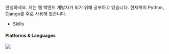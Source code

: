 안녕하세요. 저는 웹 백엔드 개발자가 되기 위해 공부하고 있습니다.
현재까지 Python, Django를 주로 사용해 왔습니다.

- Skills
#### Platforms & Languages
<img src="https://img.shields.io/badge/Android-3DDC84?style=flat-square&logo=Android&logoColor=white"/>

<!---
HQkim/HQkim is a ✨ special ✨ repository because its `README.md` (this file) appears on your GitHub profile.
You can click the Preview link to take a look at your changes.
--->
